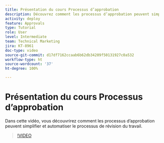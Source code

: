 ```yaml
---
title: Présentation du cours Processus d’approbation
description: Découvrez comment les processus d’approbation peuvent simplifier et automatiser le processus de révision du travail.
activity: deploy
feature: Approvals
type: Tutorial
role: User
level: Intermediate
team: Technical Marketing
jira: KT-8961
doc-type: video
source-git-commit: d17df7162ccaab6b62db34209f50131927c0a532
workflow-type: ht
source-wordcount: '37'
ht-degree: 100%

---
```


# Présentation du cours Processus d’approbation

Dans cette vidéo, vous découvrirez comment les processus d’approbation peuvent simplifier et automatiser le processus de révision du travail.

>[!VIDEO](https://video.tv.adobe.com/v/3436398/?quality=12&learn=on&enablevpops&captions=fre_fr)
